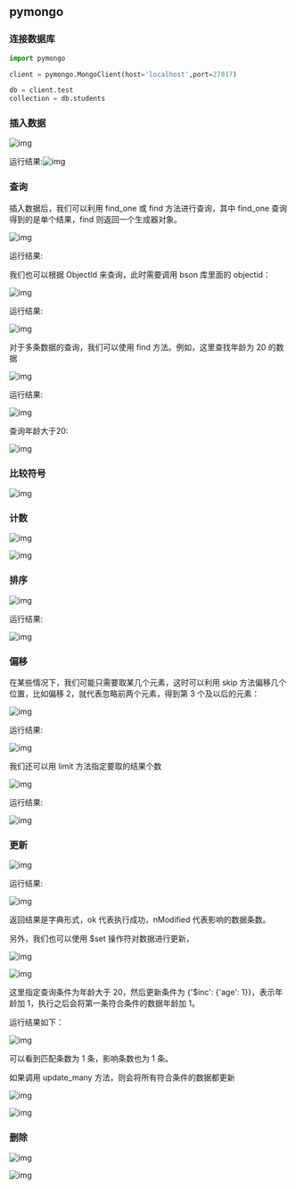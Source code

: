 ## pymongo

 ### 连接数据库

```python
import pymongo

client = pymongo.MongoClient(host='localhost',port=27017)

db = client.test
collection = db.students
```

### 插入数据

![img](https://s0.lgstatic.com/i/image3/M01/77/43/Cgq2xl5x2QeASAC7AADAk5bdEIY371.png)

运行结果:![img](https://s0.lgstatic.com/i/image3/M01/77/42/CgpOIF5x2QeAA052AACEfhuBIa0700.png)

### 查询

插入数据后，我们可以利用 find_one 或 find 方法进行查询，其中 find_one 查询得到的是单个结果，find 则返回一个生成器对象。

![img](https://s0.lgstatic.com/i/image3/M01/77/43/Cgq2xl5x2QiAaDGCAABzgeApOuM757.png)

运行结果:

我们也可以根据 ObjectId 来查询，此时需要调用 bson 库里面的 objectid：

![img](https://s0.lgstatic.com/i/image3/M01/77/43/Cgq2xl5x2QmAQ_T5AACyW1Bb18A763.png)

运行结果:

![img](https://s0.lgstatic.com/i/image3/M01/77/42/CgpOIF5x2QmAAl5iAADX1DQdoSk170.png)

对于多条数据的查询，我们可以使用 find 方法。例如，这里查找年龄为 20 的数据

![img](https://s0.lgstatic.com/i/image3/M01/77/43/Cgq2xl5x2QmASS8uAAB_goSj87U859.png)

运行结果:

![img](https://s0.lgstatic.com/i/image3/M01/77/42/CgpOIF5x2QqAAmNFAAKL7FcbguU871.png)

查询年龄大于20:

![img](https://s0.lgstatic.com/i/image3/M01/77/43/Cgq2xl5x2QqAB9C7AABSLRyrOzQ371.png)

### 比较符号

![img](https://s0.lgstatic.com/i/image3/M01/77/5E/Cgq2xl5x83iAAn4RAAEsbDKOSTc291.png)

### 计数

![img](https://s0.lgstatic.com/i/image3/M01/77/43/Cgq2xl5x2QqAMo5tAABMqUJTb28040.png)

![img](https://s0.lgstatic.com/i/image3/M01/77/42/CgpOIF5x2QqAJ94tAABgKYUiBcE785.png)

### 排序

![img](https://s0.lgstatic.com/i/image3/M01/77/43/Cgq2xl5x2QuAAtTnAACHNz2Q7wU394.png)

运行结果:

![img](https://s0.lgstatic.com/i/image3/M01/77/43/Cgq2xl5x2QuAUR6iAABCR5Cfaf4375.png)

### 偏移

在某些情况下，我们可能只需要取某几个元素，这时可以利用 skip 方法偏移几个位置，比如偏移 2，就代表忽略前两个元素，得到第 3 个及以后的元素：

![img](https://s0.lgstatic.com/i/image3/M01/77/43/CgpOIF5x2QuAShiQAACTgqHdpd4390.png)

运行结果:

![img](https://s0.lgstatic.com/i/image3/M01/77/43/CgpOIF5x2QuAQT5EAAAvCcNmuGI295.png)

我们还可以用 limit 方法指定要取的结果个数

![img](https://s0.lgstatic.com/i/image3/M01/77/43/Cgq2xl5x2QuAGic_AACb-bARyMA665.png)

运行结果:

![img](https://s0.lgstatic.com/i/image3/M01/77/43/CgpOIF5x2QyAAfY8AAAoKiLgiP0381.png)

### 更新

![img](https://s0.lgstatic.com/i/image3/M01/77/43/CgpOIF5x2QyAWgSaAACvZHpygwU295.png)

运行结果:

![img](https://s0.lgstatic.com/i/image3/M01/77/43/Cgq2xl5x2QyAIywJAABRYXL2h4o272.png)

返回结果是字典形式，ok 代表执行成功，nModified 代表影响的数据条数。

另外，我们也可以使用 $set 操作符对数据进行更新，

![img](https://s0.lgstatic.com/i/image3/M01/77/43/CgpOIF5x2QyAB0kIAABWjJCLkgM205.png)

![img](https://s0.lgstatic.com/i/image3/M01/77/43/Cgq2xl5x2Q2Ac-DYAADAONA6aCs205.png)

这里指定查询条件为年龄大于 20，然后更新条件为 {'$inc': {'age': 1}}，表示年龄加 1，执行之后会将第一条符合条件的数据年龄加 1。

运行结果如下：

![img](https://s0.lgstatic.com/i/image3/M01/77/43/Cgq2xl5x2Q2AO3oHAABh46obF64598.png)

可以看到匹配条数为 1 条，影响条数也为 1 条。

如果调用 update_many 方法，则会将所有符合条件的数据都更新

![img](https://s0.lgstatic.com/i/image3/M01/77/43/CgpOIF5x2Q2AV04wAADDq1iOQXI112.png)

![img](https://s0.lgstatic.com/i/image3/M01/77/43/Cgq2xl5x2Q2AcfgEAABlqM7BsrU731.png)

### 删除

![img](https://s0.lgstatic.com/i/image3/M01/77/43/Cgq2xl5x2Q6AFExLAABdakOVIRc981.png)

![img](https://s0.lgstatic.com/i/image3/M01/77/43/CgpOIF5x2Q6AObujAAAkXjolx0s454.png)

